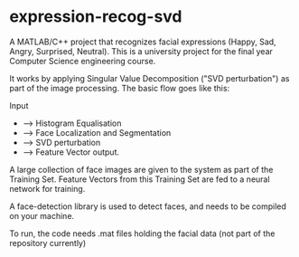 expression-recog-svd
====================

A MATLAB/C++ project that recognizes facial expressions (Happy, Sad, Angry, Surprised, Neutral). This is a university project for the final year Computer Science engineering course.

It works by applying Singular Value Decomposition ("SVD perturbation") as part of the image processing.
The basic flow goes like this:

Input
- --> Histogram Equalisation
- --> Face Localization and Segmentation
- --> SVD perturbation
- --> Feature Vector output.
  
A large collection of face images are given to the system as part of the Training Set.
Feature Vectors from this Training Set are fed to a neural network for training.

A face-detection library is used to detect faces, and needs to be compiled on your machine.

To run, the code needs .mat files holding the facial data (not part of the repository currently)
